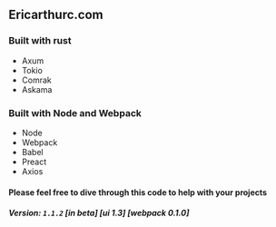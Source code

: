 ## Ericarthurc.com

### Built with rust

- Axum
- Tokio
- Comrak
- Askama

### Built with Node and Webpack

- Node
- Webpack
- Babel
- Preact
- Axios

#### Please feel free to dive through this code to help with your projects

##### Version: `1.1.2` [in beta] [ui 1.3] [webpack 0.1.0]
